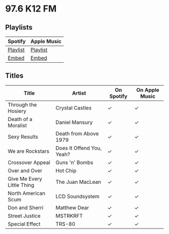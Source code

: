 # 97.6 K12 FM

## Playlists

Spotify                                                                                                     | Apple Music
----------------------------------------------------------------------------------------------------------- | ---------------------------------------------------------------------------------------------------------------
[Playlist](https://open.spotify.com/user/marauderxtreme/playlist/0KxlDiXbdgVBfq8rLn6Ehc)                    | [Playlist](https://itunes.apple.com/de/playlist/saints-row-2-97-6-k12-fm/idpl.5a5903d4ccd44e7f99210c5aa1046c3a)
[Embed](https://embed.spotify.com/?uri=spotify%3Auser%3Amarauderxtreme%3Aplaylist%3A0KxlDiXbdgVBfq8rLn6Ehc) | [Embed](https://tools.applemusic.com/embed/v1/playlist/pl.5a5903d4ccd44e7f99210c5aa1046c3a)

## Titles

Title                      | Artist                    | On Spotify | On Apple Music
-------------------------- | ------------------------- | ---------- | --------------
Through the Hosiery        | Crystal Castles           | ✓          | ✓
Death of a Moralist        | Daniel Mansury            | ✓          | ✓
Sexy Results               | Death from Above 1979     | ✓          | ✓
We are Rockstars           | Does It Offend You, Yeah? | ✓          | ✓
Crossover Appeal           | Guns 'n' Bombs            | ✓          | ✓
Over and Over              | Hot Chip                  | ✓          | ✓
Give Me Every Little Thing | The Juan MacLean          | ✓          | ✓
North American Scum        | LCD Soundsystem           | ✓          | ✓
Don and Sherri             | Matthew Dear              | ✓          | ✓
Street Justice             | MSTRKRFT                  | ✓          | ✓
Special Effect             | TRS-80                    | ✓          | ✓
